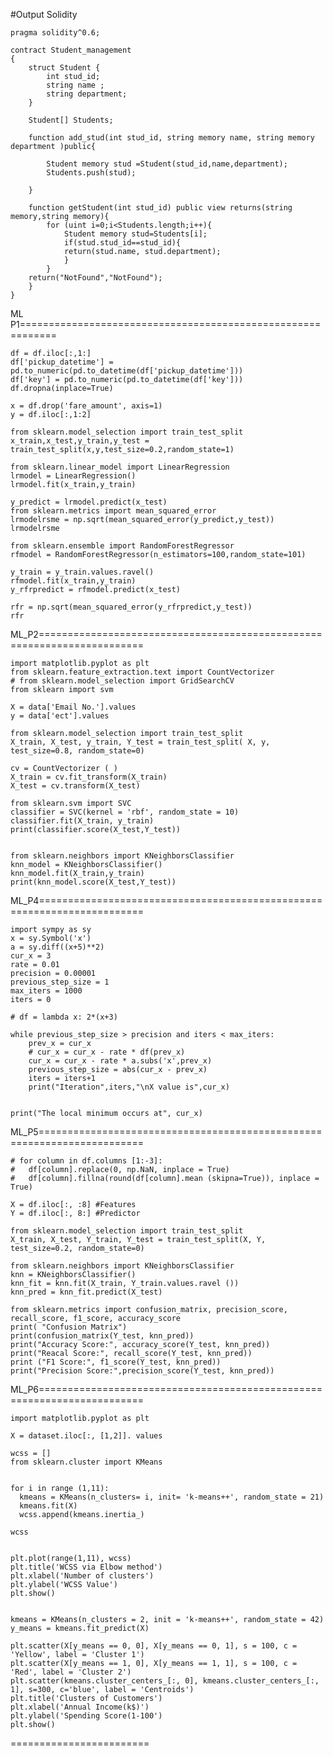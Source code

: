 #Output Solidity


    pragma solidity^0.6;

    contract Student_management
    {
        struct Student { 
            int stud_id;
            string name ;
            string department; 
        }

        Student[] Students;

        function add_stud(int stud_id, string memory name, string memory department )public{

            Student memory stud =Student(stud_id,name,department); 
            Students.push(stud);

        }

        function getStudent(int stud_id) public view returns(string memory,string memory){
            for (uint i=0;i<Students.length;i++){ 
                Student memory stud=Students[i];
                if(stud.stud_id==stud_id){
                return(stud.name, stud.department);
                } 
            }
        return("NotFound","NotFound"); 
        }
    }



ML P1============================================================
             
    df = df.iloc[:,1:]
    df['pickup_datetime'] = pd.to_numeric(pd.to_datetime(df['pickup_datetime']))
    df['key'] = pd.to_numeric(pd.to_datetime(df['key']))
    df.dropna(inplace=True)
    
    x = df.drop('fare_amount', axis=1)
    y = df.iloc[:,1:2]
    
    from sklearn.model_selection import train_test_split
    x_train,x_test,y_train,y_test = train_test_split(x,y,test_size=0.2,random_state=1)
    
    from sklearn.linear_model import LinearRegression
    lrmodel = LinearRegression()
    lrmodel.fit(x_train,y_train)
    
    y_predict = lrmodel.predict(x_test)
    from sklearn.metrics import mean_squared_error
    lrmodelrsme = np.sqrt(mean_squared_error(y_predict,y_test))
    lrmodelrsme
    
    from sklearn.ensemble import RandomForestRegressor
    rfmodel = RandomForestRegressor(n_estimators=100,random_state=101)
    
    y_train = y_train.values.ravel()
    rfmodel.fit(x_train,y_train)
    y_rfrpredict = rfmodel.predict(x_test)
    
    rfr = np.sqrt(mean_squared_error(y_rfrpredict,y_test))
    rfr
    
    
ML_P2========================================================================
 
    import matplotlib.pyplot as plt 
    from sklearn.feature_extraction.text import CountVectorizer 
    # from sklearn.model_selection import GridSearchCV 
    from sklearn import svm
    
    X = data['Email No.'].values
    y = data['ect'].values
    
    from sklearn.model_selection import train_test_split
    X_train, X_test, y_train, Y_test = train_test_split( X, y, test_size=0.8, random_state=0)
    
    cv = CountVectorizer ( )
    X_train = cv.fit_transform(X_train)
    X_test = cv.transform(X_test)

    from sklearn.svm import SVC
    classifier = SVC(kernel = 'rbf', random_state = 10)
    classifier.fit(X_train, y_train)
    print(classifier.score(X_test,Y_test))


    from sklearn.neighbors import KNeighborsClassifier
    knn_model = KNeighborsClassifier()
    knn_model.fit(X_train,y_train)
    print(knn_model.score(X_test,Y_test))

ML_P4========================================================================    


    import sympy as sy
    x = sy.Symbol('x')
    a = sy.diff((x+5)**2)
    cur_x = 3
    rate = 0.01 
    precision = 0.00001 
    previous_step_size = 1 
    max_iters = 1000
    iters = 0

    # df = lambda x: 2*(x+3)

    while previous_step_size > precision and iters < max_iters:
        prev_x = cur_x 
        # cur_x = cur_x - rate * df(prev_x) 
        cur_x = cur_x - rate * a.subs('x',prev_x)
        previous_step_size = abs(cur_x - prev_x) 
        iters = iters+1 
        print("Iteration",iters,"\nX value is",cur_x) 


    print("The local minimum occurs at", cur_x)
    
    
ML_P5========================================================================    

    # for column in df.columns [1:-3]:
    #   df[column].replace(0, np.NaN, inplace = True)
    #   df[column].fillna(round(df[column].mean (skipna=True)), inplace = True)
    
    X = df.iloc[:, :8] #Features
    Y = df.iloc[:, 8:] #Predictor
    
    from sklearn.model_selection import train_test_split
    X_train, X_test, Y_train, Y_test = train_test_split(X, Y, test_size=0.2, random_state=0)
    
    from sklearn.neighbors import KNeighborsClassifier
    knn = KNeighborsClassifier()
    knn_fit = knn.fit(X_train, Y_train.values.ravel ())
    knn_pred = knn_fit.predict(X_test)
    
    from sklearn.metrics import confusion_matrix, precision_score, recall_score, f1_score, accuracy_score
    print( "Confusion Matrix")
    print(confusion_matrix(Y_test, knn_pred))
    print("Accuracy Score:", accuracy_score(Y_test, knn_pred))
    print("Reacal Score:", recall_score(Y_test, knn_pred))
    print ("F1 Score:", f1_score(Y_test, knn_pred))
    print("Precision Score:",precision_score(Y_test, knn_pred))


    
ML_P6========================================================================    

    import matplotlib.pyplot as plt
    
    X = dataset.iloc[:, [1,2]]. values
    
    wcss = []
    from sklearn.cluster import KMeans
    
    
    for i in range (1,11):
      kmeans = KMeans(n_clusters= i, init= 'k-means++', random_state = 21)
      kmeans.fit(X)
      wcss.append(kmeans.inertia_)

    wcss
    
    
    plt.plot(range(1,11), wcss)
    plt.title('WCSS via Elbow method')
    plt.xlabel('Number of clusters')
    plt.ylabel('WCSS Value')
    plt.show()
    
    
    kmeans = KMeans(n_clusters = 2, init = 'k-means++', random_state = 42)
    y_means = kmeans.fit_predict(X)
    
    plt.scatter(X[y_means == 0, 0], X[y_means == 0, 1], s = 100, c = 'Yellow', label = 'Cluster 1')
    plt.scatter(X[y_means == 1, 0], X[y_means == 1, 1], s = 100, c = 'Red', label = 'Cluster 2')
    plt.scatter(kmeans.cluster_centers_[:, 0], kmeans.cluster_centers_[:, 1], s=300, c='blue', label = 'Centroids')
    plt.title('Clusters of Customers')
    plt.xlabel('Annual Income(k$)')
    plt.ylabel('Spending Score(1-100')
    plt.show()
    
========================
